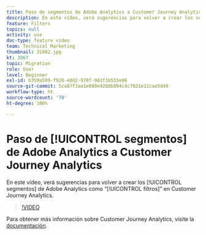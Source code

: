 ```yaml
---
title: Paso de segmentos de Adobe Analytics a Customer Journey Analytics
description: En este vídeo, verá sugerencias para volver a crear los segmentos de Adobe Analytics como “filtros” en Customer Journey Analytics.
feature: Filters
topics: null
activity: use
doc-type: feature video
team: Technical Marketing
thumbnail: 31982.jpg
kt: 3967
topic: Migration
role: User
level: Beginner
exl-id: b359a509-f920-40d2-978f-983f1b555e86
source-git-commit: 5ca07f3aa1e080e9288b094c4c7921e11cae5d40
workflow-type: ht
source-wordcount: '70'
ht-degree: 100%

---
```


# Paso de [!UICONTROL segmentos] de Adobe Analytics a Customer Journey Analytics

En este vídeo, verá sugerencias para volver a crear los [!UICONTROL segmentos] de Adobe Analytics como “[!UICONTROL filtros]” en Customer Journey Analytics.

>[!VIDEO](https://video.tv.adobe.com/v/31982/?quality=12)

Para obtener más información sobre Customer Journey Analytics, visite la [documentación](https://experienceleague.adobe.com/docs/analytics-platform/using/cja-landing.html?lang=es).

